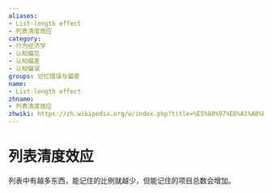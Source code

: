```yaml
---
aliases:
- List-length effect
- 列表清度效应
category:
- 行为经济学
- 认知偏见
- 认知偏差
- 认知偏误
groups: 记忆错误与偏差
name:
- List-length effect
zhname:
- 列表清度效应
zhwiki: https://zh.wikipedia.org/w/index.php?title=%E5%88%97%E8%A1%A8%E6%B8%85%E5%BA%A6%E6%95%88%E6%87%89&action=edit&redlink=1
---
```


# 列表清度效应

列表中有越多东西，能记住的比例就越少，但能记住的项目总数会增加。
